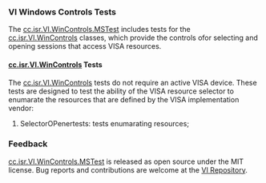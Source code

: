 ### VI Windows Controls Tests

The [cc.isr.VI.WinControls.MSTest] includes tests for the [cc.isr.VI.WinControls] classes, which provide the controls ofor selecting and opening sessions that access VISA resources. 

#### [cc.isr.VI.WinControls] Tests

The [cc.isr.VI.WinControls] tests do not require an active VISA device. These tests are designed to test the ability of the VISA resource selector to enumarate the resources that are defined by the VISA implementation vendor:

1. SelectorOPenertests: tests enumarating resources;

### Feedback

[cc.isr.VI.WinControls.MSTest] is released as open source under the MIT license.
Bug reports and contributions are welcome at the [VI Repository].

[VI Repository]: https://bitbucket.org/davidhary/dn.vi
[cc.isr.VI.WinControls.MSTest]: https://bitbucket.org/davidhary/dn.vi/src/ui/win.controls.mstest/
[cc.isr.VI.WinControls]: https://bitbucket.org/davidhary/dn.vi/src/ui/win.controls/
